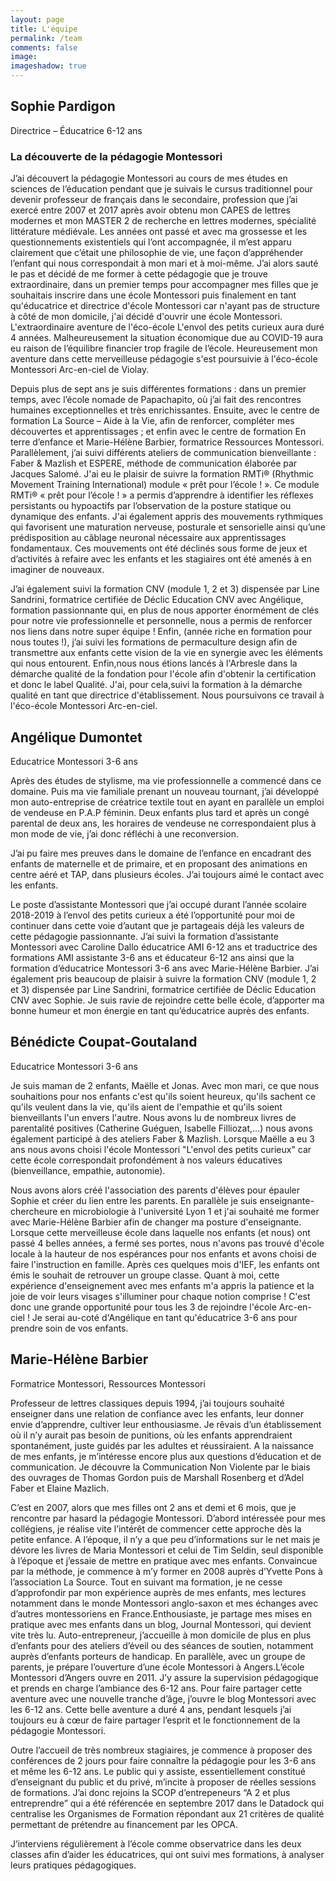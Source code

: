 ```yaml
---
layout: page
title: L'équipe
permalink: /team
comments: false
image: 
imageshadow: true
---
```


<figure id="team-member-0" style="background-image: url({{ site.educational_team_members[0].picture }}); background-position: bottom 70% left 0;"></figure>

## Sophie Pardigon

Directrice – Éducatrice 6-12 ans

### La découverte de la pédagogie Montessori

J’ai découvert la pédagogie Montessori au cours de mes études en sciences de l’éducation pendant que je suivais le cursus traditionnel pour devenir professeur de français dans le secondaire, profession que j’ai exercé entre 2007 et 2017 après avoir obtenu mon CAPES de lettres modernes et mon MASTER 2 de recherche en lettres modernes, spécialité littérature médiévale. Les années ont passé et avec ma grossesse et les questionnements existentiels qui l’ont accompagnée, il m’est apparu clairement que c’était une philosophie de vie, une façon d’appréhender l’enfant qui nous correspondait à mon mari et à moi-même. J’ai alors sauté le pas et décidé de me former à cette pédagogie que je trouve extraordinaire, dans un premier temps pour accompagner mes filles que je souhaitais inscrire dans une école Montessori puis finalement en tant qu'éducatrice et directrice d'école Montessori car n'ayant pas de structure à côté de mon domicile, j'ai décidé d'ouvrir une école Montessori. L'extraordinaire aventure de l'éco-école L'envol des petits curieux aura duré 4 années. Malheureusement la situation économique due au COVID-19 aura eu raison de l’équilibre financier trop fragile de l’école. Heureusement mon aventure dans cette merveilleuse pédagogie s'est poursuivie à l'éco-école Montessori Arc-en-ciel de Violay.

Depuis plus de sept ans je suis différentes formations : dans un premier temps, avec l’école nomade de Papachapito, où j’ai fait des rencontres humaines exceptionnelles et très enrichissantes. Ensuite, avec le centre de formation La Source – Aide à la Vie, afin de renforcer, compléter mes découvertes et apprentissages ; et enfin avec le centre de formation En terre d’enfance et Marie-Hélène Barbier, formatrice Ressources Montessori. Parallèlement, j’ai suivi différents ateliers de communication bienveillante : Faber & Mazlish et ESPERE, méthode de communication élaborée par Jacques Salomé. J'ai eu le plaisir de suivre la formation RMTi® (Rhythmic Movement Training International) module « prêt pour l’école ! ». Ce module RMTi® « prêt pour l’école ! » a permis d’apprendre à identifier les réflexes persistants ou hypoactifs par l’observation de la posture statique ou dynamique des enfants. J'ai également appris des mouvements rythmiques qui favorisent une maturation nerveuse, posturale et sensorielle ainsi qu’une prédisposition au câblage neuronal nécessaire aux apprentissages fondamentaux. Ces mouvements ont été déclinés sous forme de jeux et d’activités à refaire avec les enfants et les stagiaires ont été amenés à en imaginer de nouveaux.

J’ai également suivi la formation CNV (module 1, 2 et 3) dispensée par Line Sandrini, formatrice certifiée de Déclic Education CNV avec Angélique, formation passionnante qui, en plus de nous apporter énormément de clés pour notre vie professionnelle et personnelle, nous a permis de renforcer nos liens dans notre super équipe ! Enfin, (année riche en formation pour nous toutes !), j’ai suivi les formations de permaculture design afin de transmettre aux enfants cette vision de la vie en synergie avec les éléments qui nous entourent. Enfin,nous nous étions lancés à l'Arbresle dans la démarche qualité de la fondation pour l'école afin d'obtenir la certification et donc le label Qualité. J'ai, pour cela,suivi la formation à la démarche qualité en tant que directrice d'établissement. Nous poursuivons ce travail à l'éco-école Montessori Arc-en-ciel.

<figure id="team-member-1" style="background-image: url({{ site.educational_team_members[1].picture }})"></figure>

## Angélique Dumontet

Educatrice Montessori 3-6 ans

Après des études de stylisme, ma vie professionnelle a commencé dans ce domaine. Puis ma vie familiale prenant un nouveau tournant, j’ai développé mon auto-entreprise de créatrice textile tout en ayant en parallèle un emploi de vendeuse en P.A.P féminin.
Deux enfants plus tard et après un congé parental de deux ans, les horaires de vendeuse ne correspondaient plus à mon mode de vie, j’ai donc réfléchi à une reconversion.

J’ai pu faire mes preuves dans le domaine de l’enfance en encadrant des enfants de maternelle et de primaire, et en proposant des animations en centre aéré et TAP, dans plusieurs écoles. J’ai toujours aimé le contact avec les enfants.

Le poste d’assistante Montessori que j’ai occupé durant l’année scolaire 2018-2019 à l’envol des petits curieux a été l’opportunité pour moi de continuer dans cette voie d’autant que je partageais déjà les valeurs de cette pédagogie passionnante. J’ai suivi la formation d’assistante Montessori avec Caroline Dallo éducatrice AMI 6-12 ans et traductrice des formations AMI assistante 3-6 ans et éducateur 6-12 ans ainsi que la formation d’éducatrice Montessori 3-6 ans avec Marie-Hélène Barbier. J’ai également pris beaucoup de plaisir à suivre la formation CNV (module 1, 2 et 3) dispensée par Line Sandrini, formatrice certifiée de Déclic Education CNV avec Sophie. Je suis ravie de rejoindre cette belle école, d’apporter ma bonne humeur et mon énergie en tant qu’éducatrice auprès des enfants.

<figure id="team-member-2" style="background-image: url({{ site.educational_team_members[2].picture }})"></figure>

## Bénédicte Coupat-Goutaland

Educatrice Montessori 3-6 ans

Je suis maman de 2 enfants, Maëlle et Jonas. Avec mon mari, ce que nous souhaitions pour nos enfants c'est qu'ils soient heureux, qu'ils sachent ce qu'ils veulent dans la vie, qu'ils aient de l'empathie et qu'ils soient bienveillants l'un envers l'autre. Nous avons lu de nombreux livres de parentalité positives (Catherine Guéguen, Isabelle Filliozat,…) nous avons également participé à des ateliers Faber & Mazlish. Lorsque Maëlle a eu 3 ans nous avons choisi l'école Montessori "L'envol des petits curieux" car cette école correspondait profondément à nos valeurs éducatives (bienveillance, empathie, autonomie). 

Nous avons alors créé l'association des parents d'élèves pour épauler Sophie et créer du lien entre les parents. En parallèle je suis enseignante-chercheure en microbiologie à l'université Lyon 1 et j'ai souhaité me former avec Marie-Hélène Barbier afin de changer ma posture d'enseignante. Lorsque cette merveilleuse école dans laquelle nos enfants (et nous) ont passé 4 belles années, a fermé ses portes, nous n'avons pas trouvé d'école locale à la hauteur de nos espérances pour nos enfants et avons choisi de faire l'instruction en famille. Après ces quelques mois d'IEF, les enfants ont émis le souhait de retrouver un groupe classe. Quant à moi, cette expérience d'enseignement avec mes enfants m'a appris la patience et la joie de voir leurs visages s'illuminer pour chaque notion comprise ! C'est donc une grande opportunité pour tous les 3 de rejoindre l'école Arc-en-ciel ! 
Je serai au-coté d'Angélique en tant qu'éducatrice 3-6 ans pour prendre soin de vos enfants.

<figure id="team-member-2" style="background-image: url(assets/images/team/marie-helene.jpg)"></figure>

## Marie-Hélène Barbier

Formatrice Montessori, Ressources Montessori

Professeur de lettres classiques depuis 1994, j’ai toujours souhaité enseigner dans une relation de confiance avec les enfants, leur donner envie d’apprendre, cultiver leur enthousiasme. Je rêvais d’un établissement où il n’y aurait pas besoin de punitions, où les enfants apprendraient spontanément, juste guidés par les adultes et réussiraient. A la naissance de mes enfants, je m’intéresse encore plus aux questions d’éducation et de communication. Je découvre la Communication Non Violente par le biais des ouvrages de Thomas Gordon puis de Marshall Rosenberg et d’Adel Faber et Elaine Mazlich.

C’est en 2007, alors que mes filles ont 2 ans et demi et 6 mois, que je rencontre par hasard la pédagogie Montessori. D’abord intéressée pour mes collégiens, je réalise vite l’intérêt de commencer cette approche dès la petite enfance. A l’époque, il n’y a que peu d’informations sur le net mais je dévore les livres de Maria Montessori et celui de Tim Seldin, seul disponible à l’époque et j’essaie de mettre en pratique avec mes enfants. Convaincue par la méthode, je commence à m’y former en 2008 auprès d’Yvette Pons à l’association La Source. Tout en suivant ma formation, je ne cesse d’approfondir par mon expérience auprès de mes enfants, mes lectures notamment dans le monde Montessori anglo-saxon et mes échanges avec d’autres montessoriens en France.Enthousiaste, je partage mes mises en pratique avec mes enfants dans un blog, Journal Montessori, qui devient vite très lu. Auto-entrepreneur, j’accueille à mon domicile de plus en plus d’enfants pour des ateliers d’éveil ou des séances de soutien, notamment auprès d’enfants porteurs de handicap. En parallèle, avec un groupe de parents, je prépare l’ouverture d’une école Montessori à Angers.L’école Montessori d’Angers ouvre en 2011. J’y assure la supervision pédagogique et prends en charge l’ambiance des 6-12 ans. Pour faire partager cette aventure avec une nouvelle tranche d’âge, j’ouvre le blog Montessori avec les 6-12 ans. Cette belle aventure a duré 4 ans, pendant lesquels j’ai toujours eu à cœur de faire partager l’esprit et le fonctionnement de la pédagogie Montessori. 

Outre l’accueil de très nombreux stagiaires, je commence à proposer des conférences de 2 jours pour faire connaître la pédagogie pour les 3-6 ans et même les 6-12 ans. Le public qui y assiste, essentiellement constitué d’enseignant du public et du privé, m’incite à proposer de réelles sessions de formations. J’ai donc rejoins la SCOP d’entrepeneurs “A 2 et plus entreprendre” qui a été référencée en septembre 2017 dans le Datadock qui centralise les Organismes de Formation répondant aux 21 critères de qualité permettant de prétendre au financement par les OPCA.

J’interviens régulièrement à l’école comme observatrice dans les deux classes afin d’aider les éducatrices, qui ont suivi mes formations, à analyser leurs pratiques pédagogiques.


